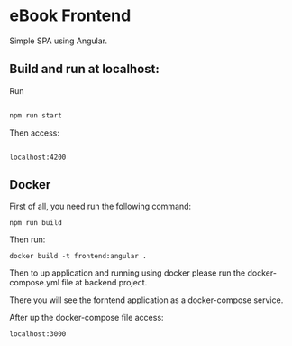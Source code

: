 # eBook Frontend

Simple SPA using Angular.

## Build and run at localhost:
Run

```bash

npm run start

```

Then access:

```

localhost:4200

```

## Docker

First of all, you need run the following command:

```
npm run build

```

Then run:

```
docker build -t frontend:angular .

```

Then to up application and running using docker please run the docker-compose.yml file at backend project.

There you will see the forntend application as a docker-compose service.

After up the docker-compose file access:

```
localhost:3000

```